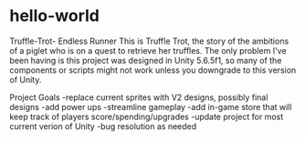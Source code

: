 # hello-world
Truffle-Trot- Endless Runner
This is Truffle Trot, the story of the ambitions of a piglet who is on a quest to retrieve her truffles. 
The only problem I've been having is this project was designed in Unity 5.6.5f1, so many of the components or scripts might not work unless you downgrade to this version of Unity.

Project Goals
-replace current sprites with V2 designs, possibly final designs
-add power ups
-streamline gameplay
-add in-game store that will keep track of players score/spending/upgrades
-update project for most current verion of Unity
-bug resolution as needed
